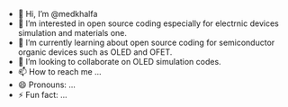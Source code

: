 - 👋 Hi, I’m @medkhalfa
- 👀 I’m interested in open source coding especially for electrnic devices simulation and materials one.
- 🌱 I’m currently learning about open source coding for semiconductor organic devices such as OLED and OFET.
- 💞️ I’m looking to collaborate on OLED simulation codes.
- 📫 How to reach me ...
- 😄 Pronouns: ...
- ⚡ Fun fact: ...

<!---
medkhalfa/medkhalfa is a ✨ special ✨ repository because its `README.md` (this file) appears on your GitHub profile.
You can click the Preview link to take a look at your changes.
--->
